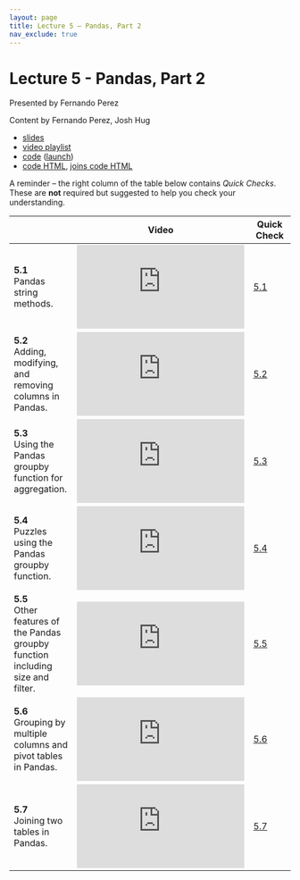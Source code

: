 ```yaml
---
layout: page
title: Lecture 5 – Pandas, Part 2
nav_exclude: true
---
```


# Lecture 5 - Pandas, Part 2

Presented by Fernando Perez

Content by Fernando Perez, Josh Hug

- [slides](https://docs.google.com/presentation/d/1qTVh0KAatUIlLIpCCaIXRBK2tiGCMTdeU5qldCgSC1o/edit?usp=sharing)
- [video playlist](https://youtube.com/playlist?list=PLQCcNQgUcDfrkA7ZWeJ2hRgdYahoNCXe3)
- [code](https://github.com/DS-100/fa21/tree/main/lec/lec05) ([launch](https://data100.datahub.berkeley.edu/hub/user-redirect/git-sync?repo=https://github.com/DS-100/fa21&subPath=lec/lec05/&branch=main))
- [code HTML](../../resources/assets/lectures/lec05/05-pandas-ii.html), [joins code HTML](../../resources/assets/lectures/lec05/join_demo.html)

A reminder – the right column of the table below contains _Quick Checks_. These are **not** required but suggested to help you check your understanding.

<table>
<colgroup>
<col style="width: 25%" />
<col style="width: 25%" />
<col style="width: 25%" />
</colgroup>
<thead>
<tr class="header">
<th></th>
<th>Video</th>
<th>Quick Check</th>
</tr>
</thead>
<tbody>
<tr>
<td><strong>5.1</strong> <br /> Pandas string methods.</td>
<td><iframe width="300" height="" src="https://youtube.com/embed/lybOZSG--YM" frameborder="0" allow="accelerometer; autoplay; encrypted-media; gyroscope; picture-in-picture" allowfullscreen=""></iframe></td>
<td><a href="https://forms.gle/Xr4xbFgVns9dsBYC6" target="\_blank">5.1</a></td>
</tr>
<tr>
<td><strong>5.2</strong> <br /> Adding, modifying, and removing columns in Pandas.</td>
<td><iframe width="300" height="" src="https://youtube.com/embed/r6q56MEek2g" frameborder="0" allow="accelerometer; autoplay; encrypted-media; gyroscope; picture-in-picture" allowfullscreen=""></iframe></td>
<td><a href="https://forms.gle/SsBuhQhWjMUkkZMm9" target="\_blank">5.2</a></td>
</tr>
<tr>
<td><strong>5.3</strong> <br /> Using the Pandas groupby function for aggregation.</td>
<td><iframe width="300" height="" src="https://youtube.com/embed/GyuNUyqLKEE" frameborder="0" allow="accelerometer; autoplay; encrypted-media; gyroscope; picture-in-picture" allowfullscreen=""></iframe></td>
<td><a href="https://forms.gle/BRR7K1pS3haCWzVc7" target="\_blank">5.3</a></td>
</tr>
<tr>
<td><strong>5.4</strong> <br /> Puzzles using the Pandas groupby function.</td>
<td><iframe width="300" height="" src="https://youtube.com/embed/s-mqbVeC5R8" frameborder="0" allow="accelerometer; autoplay; encrypted-media; gyroscope; picture-in-picture" allowfullscreen=""></iframe></td>
<td><a href="https://docs.google.com/forms/d/e/1FAIpQLScmgi7aqqLqGLOr5ijHgfAK_FPfYxxV3IabKkdIRGOSFFWiOA/viewform" target="\_blank">5.4</a></td>
</tr>
<tr>
<td><strong>5.5</strong> <br /> Other features of the Pandas groupby function including size and filter.</td>
<td><iframe width="300" height="" src="https://youtube.com/embed/23TsCQ_gv_A" frameborder="0" allow="accelerometer; autoplay; encrypted-media; gyroscope; picture-in-picture" allowfullscreen=""></iframe></td>
<td><a href="https://docs.google.com/forms/d/e/1FAIpQLSfyTh-5iB5HLdu9tRo2hUF1qbnoEKczo7TrRc_via9sCZ6l0Q/viewform" target="\_blank">5.5</a></td>
</tr>
<tr>
<td><strong>5.6</strong> <br /> Grouping by multiple columns and pivot tables in Pandas.</td>
<td><iframe width="300" height="" src="https://youtube.com/embed/WYeqD_Bk9yk" frameborder="0" allow="accelerometer; autoplay; encrypted-media; gyroscope; picture-in-picture" allowfullscreen=""></iframe></td>
<td><a href="https://docs.google.com/forms/d/e/1FAIpQLSfEaVSG7lY5A7Pzs3rs_BnVJAJwFzGvgTCxYeKde6D4Sw793g/viewform" target="\_blank">5.6</a></td>
</tr>
<tr>
<td><strong>5.7</strong> <br /> Joining two tables in Pandas.</td>
<td><iframe width="300" height="" src="https://youtube.com/embed/lXPogGKR-AU" frameborder="0" allow="accelerometer; autoplay; encrypted-media; gyroscope; picture-in-picture" allowfullscreen=""></iframe></td>
<td><a href="https://docs.google.com/forms/d/e/1FAIpQLSe4JRPI8Ubl7VYyOMITXodqRxiRhpMftVmvfhBHvs1l1pcSdA/viewform" target="\_blank">5.7</a></td>
</tr>
